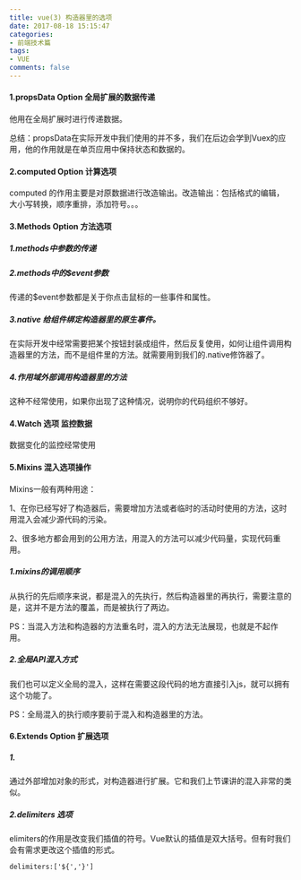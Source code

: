 ```yaml
---
title: vue(3) 构造器里的选项
date: 2017-08-18 15:15:47
categories:
- 前端技术篇
tags:
- VUE
comments: false
---
```


#### 1.propsData Option 全局扩展的数据传递
他用在全局扩展时进行传递数据。

总结：propsData在实际开发中我们使用的并不多，我们在后边会学到Vuex的应用，他的作用就是在单页应用中保持状态和数据的。

#### 2.computed Option 计算选项
computed 的作用主要是对原数据进行改造输出。改造输出：包括格式的编辑，大小写转换，顺序重排，添加符号。。。

#### 3.Methods Option 方法选项
##### 1.methods中参数的传递
##### 2.methods中的$event参数
传递的$event参数都是关于你点击鼠标的一些事件和属性。

##### 3.native 给组件绑定构造器里的原生事件。
在实际开发中经常需要把某个按钮封装成组件，然后反复使用，如何让组件调用构造器里的方法，而不是组件里的方法。就需要用到我们的.native修饰器了。

##### 4.作用域外部调用构造器里的方法
这种不经常使用，如果你出现了这种情况，说明你的代码组织不够好。

#### 4.Watch 选项 监控数据
数据变化的监控经常使用

#### 5.Mixins 混入选项操作
Mixins一般有两种用途：

1、在你已经写好了构造器后，需要增加方法或者临时的活动时使用的方法，这时用混入会减少源代码的污染。

2、很多地方都会用到的公用方法，用混入的方法可以减少代码量，实现代码重用。

##### 1.mixins的调用顺序
从执行的先后顺序来说，都是混入的先执行，然后构造器里的再执行，需要注意的是，这并不是方法的覆盖，而是被执行了两边。

PS：当混入方法和构造器的方法重名时，混入的方法无法展现，也就是不起作用。

##### 2.全局API混入方式
我们也可以定义全局的混入，这样在需要这段代码的地方直接引入js，就可以拥有这个功能了。

PS：全局混入的执行顺序要前于混入和构造器里的方法。

#### 6.Extends Option 扩展选项
##### 1.
通过外部增加对象的形式，对构造器进行扩展。它和我们上节课讲的混入非常的类似。

##### 2.delimiters 选项
elimiters的作用是改变我们插值的符号。Vue默认的插值是双大括号。但有时我们会有需求更改这个插值的形式。


```
delimiters:['${','}']
```

